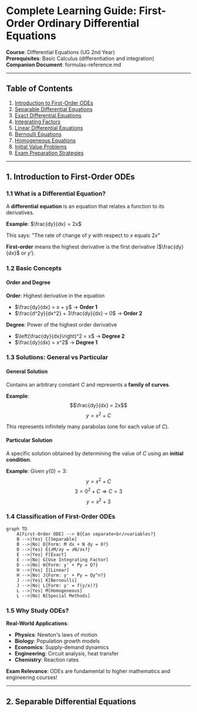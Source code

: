 # Complete Learning Guide: First-Order Ordinary Differential Equations

**Course**: Differential Equations (UG 2nd Year)  
**Prerequisites**: Basic Calculus (differentiation and integration)  
**Companion Document**: formulas-reference.md

---

## Table of Contents

1. [Introduction to First-Order ODEs](#1-introduction-to-first-order-odes)
2. [Separable Differential Equations](#2-separable-differential-equations)
3. [Exact Differential Equations](#3-exact-differential-equations)
4. [Integrating Factors](#4-integrating-factors)
5. [Linear Differential Equations](#5-linear-differential-equations)
6. [Bernoulli Equations](#6-bernoulli-equations)
7. [Homogeneous Equations](#7-homogeneous-equations)
8. [Initial Value Problems](#8-initial-value-problems)
9. [Exam Preparation Strategies](#9-exam-preparation-strategies)

---

## 1. Introduction to First-Order ODEs

### 1.1 What is a Differential Equation?

A **differential equation** is an equation that relates a function to its derivatives.

**Example**: $\frac{dy}{dx} = 2x$

This says: "The rate of change of $y$ with respect to $x$ equals $2x$"

**First-order** means the highest derivative is the first derivative ($\frac{dy}{dx}$ or $y'$).

### 1.2 Basic Concepts

#### Order and Degree

**Order**: Highest derivative in the equation
- $\frac{dy}{dx} = x + y$ → **Order 1**
- $\frac{d^2y}{dx^2} + 3\frac{dy}{dx} = 0$ → **Order 2**

**Degree**: Power of the highest order derivative
- $\left(\frac{dy}{dx}\right)^2 = x$ → **Degree 2**
- $\frac{dy}{dx} = x^2$ → **Degree 1**

### 1.3 Solutions: General vs Particular

#### General Solution
Contains an arbitrary constant $C$ and represents a **family of curves**.

**Example**: 
$$\frac{dy}{dx} = 2x$$
$$y = x^2 + C$$

This represents infinitely many parabolas (one for each value of $C$).

#### Particular Solution
A specific solution obtained by determining the value of $C$ using an **initial condition**.

**Example**: 
Given $y(0) = 3$:
$$y = x^2 + C$$
$$3 = 0^2 + C \Rightarrow C = 3$$
$$y = x^2 + 3$$

### 1.4 Classification of First-Order ODEs

```mermaid
graph TD
    A[First-Order ODE] --> B{Can separate<br/>variables?}
    B -->|Yes| C[Separable]
    B -->|No| D{Form: M dx + N dy = 0?}
    D -->|Yes| E{∂M/∂y = ∂N/∂x?}
    E -->|Yes| F[Exact]
    E -->|No| G[Use Integrating Factor]
    D -->|No| H{Form: y' + Py = Q?}
    H -->|Yes| I[Linear]
    H -->|No| J{Form: y' + Py = Qy^n?}
    J -->|Yes| K[Bernoulli]
    J -->|No| L{Form: y' = f(y/x)?}
    L -->|Yes| M[Homogeneous]
    L -->|No| N[Special Methods]
```

### 1.5 Why Study ODEs?

**Real-World Applications**:
- **Physics**: Newton's laws of motion
- **Biology**: Population growth models
- **Economics**: Supply-demand dynamics
- **Engineering**: Circuit analysis, heat transfer
- **Chemistry**: Reaction rates

**Exam Relevance**: ODEs are fundamental to higher mathematics and engineering courses!

---

## 2. Separable Differential Equations

###
